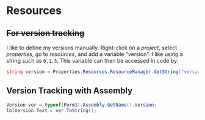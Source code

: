 # Resources

## ~~For version tracking~~
I like to define my versions manually. Right-click on a _project_, select _properties_, go to _resources_, and add a variable "version". I like using a string such as `0.1.3`. This variable can then be accessed in code by:
```cs
string version = Properties.Resources.ResourceManager.GetString("version");
```

## Version Tracking with Assembly
```cs
Version ver = typeof(Form1).Assembly.GetName().Version;
lblVersion.Text = ver.ToString();
```
